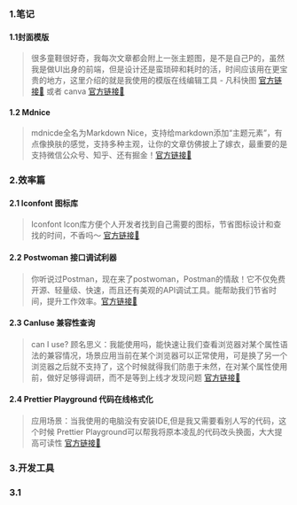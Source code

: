 ### 1.笔记

#### 1.1封面模版

> 很多童鞋很好奇，我每次文章都会附上一张主题图，是不是自己P的，虽然我是做UI出身的前端，但是设计还是蛮琐碎和耗时的活，时间应该用在更宝贵的地方，这里介绍的就是我使用的模版在线编辑工具 - 凡科快图 [官方链接🔗](https://kt.fkw.com/) 或者 canva [官方链接🔗](https://www.canva.cn/)

#### 1.2 Mdnice

> mdnicde全名为Markdown Nice，支持给markdown添加“主题元素”，有点像换肤的感觉，支持多种主观，让你的文章仿佛披上了嫁衣，最重要的是支持微信公众号、知乎、还有掘金！[官方链接🔗](https://mdnice.com/)

### 2.效率篇

#### 2.1 Iconfont 图标库

> Iconfont Icon库方便个人开发者找到自己需要的图标，节省图标设计和查找的时间，不香吗～ [官方链接🔗](https://www.iconfont.cn/)

#### 2.2 Postwoman 接口调试利器

> 你听说过Postman，现在来了postwoman，Postman的情敌！它不仅免费开源、轻量级、快速，而且还有美观的API调试工具。能帮助我们节省时间，提升工作效率。[官方链接🔗](https://postwoman.io/)

#### 2.3 CanIuse 兼容性查询

> can I use? 顾名思义：我能使用吗，能快速让我们查看浏览器对某个属性语法的兼容情况，场景应用当前在某个浏览器可以正常使用，可是换了另一个浏览器之后就不支持了，这个时候就得我们防患于未然，在对某个属性使用前，做好足够得调研，而不是等到上线才发现问题 [官方链接🔗](https://www.caniuse.com/)

#### 2.4 Prettier Playground 代码在线格式化

> 应用场景：当我使用的电脑没有安装IDE,但是我又需要看别人写的代码，这个时候 Prettier Playground可以帮我将原本凌乱的代码改头换面，大大提高可读性 [官方链接🔗](https://prettier.io/playground/)



### 3.开发工具

### 3.1